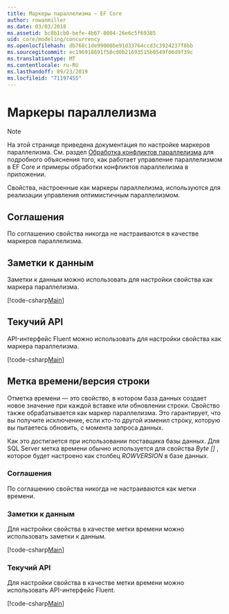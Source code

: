 ```yaml
---
title: Маркеры параллелизма — EF Core
author: rowanmiller
ms.date: 03/03/2018
ms.assetid: bc8b1cb0-befe-4b67-8004-26e6c5f69385
uid: core/modeling/concurrency
ms.openlocfilehash: db768c1de99000be91d33764ccd3c3924237f8bb
ms.sourcegitcommit: ec196918691f50cd0b21693515b0549f06d9f39c
ms.translationtype: MT
ms.contentlocale: ru-RU
ms.lasthandoff: 09/23/2019
ms.locfileid: "71197455"
---
```

# <a name="concurrency-tokens"></a>Маркеры параллелизма

> [!NOTE]
> На этой странице приведена документация по настройке маркеров параллелизма. См. раздел [Обработка конфликтов параллелизма](../saving/concurrency.md) для подробного объяснения того, как работает управление параллелизмом в EF Core и примеры обработки конфликтов параллелизма в приложении.

Свойства, настроенные как маркеры параллелизма, используются для реализации управления оптимистичным параллелизмом.

## <a name="conventions"></a>Соглашения

По соглашению свойства никогда не настраиваются в качестве маркеров параллелизма.

## <a name="data-annotations"></a>Заметки к данным

Заметки к данным можно использовать для настройки свойства как маркера параллелизма.

[!code-csharp[Main](../../../samples/core/Modeling/DataAnnotations/Concurrency.cs#ConfigureConcurrencyAnnotations)]

## <a name="fluent-api"></a>Текучий API

API-интерфейс Fluent можно использовать для настройки свойства как маркера параллелизма.

[!code-csharp[Main](../../../samples/core/Modeling/FluentAPI/Concurrency.cs#ConfigureConcurrencyFluent)]

## <a name="timestamprow-version"></a>Метка времени/версия строки

Отметка времени — это свойство, в котором база данных создает новое значение при каждой вставке или обновлении строки. Свойство также обрабатывается как маркер параллелизма. Это гарантирует, что вы получите исключение, если кто-то другой изменил строку, которую вы пытаетесь обновить, с момента запроса данных.

Как это достигается при использовании поставщика базы данных. Для SQL Server метка времени обычно используется для свойства *Byte []* , которое будет настроено как столбец *ROWVERSION* в базе данных.

### <a name="conventions"></a>Соглашения

По соглашению свойства никогда не настраиваются как метки времени.

### <a name="data-annotations"></a>Заметки к данным

Для настройки свойства в качестве метки времени можно использовать заметки к данным.

[!code-csharp[Main](../../../samples/core/Modeling/DataAnnotations/Timestamp.cs#ConfigureTimestampAnnotations)]

### <a name="fluent-api"></a>Текучий API

Для настройки свойства в качестве метки времени можно использовать API-интерфейс Fluent.

[!code-csharp[Main](../../../samples/core/Modeling/FluentAPI/Timestamp.cs#ConfigureTimestampFluent)]
